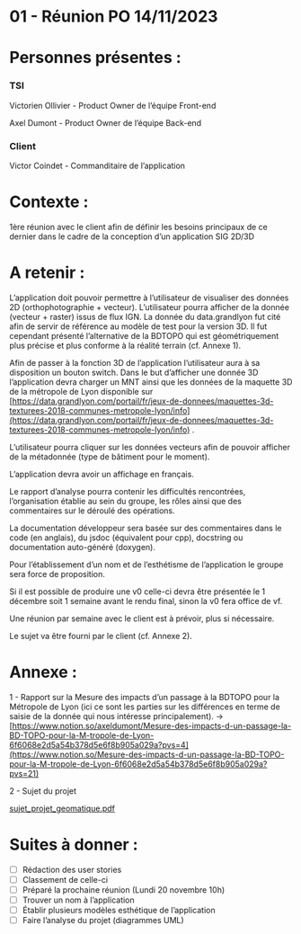 # 01 - Réunion PO 14/11/2023

# **Personnes présentes :**

### TSI

Victorien Ollivier - Product Owner de l’équipe Front-end

Axel Dumont - Product Owner de l’équipe Back-end

### Client

Victor Coindet - Commanditaire de l’application

# Contexte :

1ère réunion avec le client afin de définir les besoins principaux de ce dernier dans le cadre de la conception d’un application SIG 2D/3D

# A retenir :

L’application doit pouvoir permettre à l’utilisateur de visualiser des données 2D (orthophotographie + vecteur). L’utilisateur pourra afficher de la donnée (vecteur + raster) issus de flux IGN. La donnée du data.grandlyon fut cité afin de servir de référence au modèle de test pour la version 3D. Il fut cependant présenté l’alternative de la BDTOPO qui est géométriquement plus précise et plus conforme à la réalité terrain (cf. Annexe 1).

Afin de passer à la fonction 3D de l’application l’utilisateur aura à sa disposition un bouton switch. Dans le but d’afficher une donnée 3D l’application devra charger un MNT ainsi que les données de la maquette 3D de la métropole de Lyon disponible sur [https://data.grandlyon.com/portail/fr/jeux-de-donnees/maquettes-3d-texturees-2018-communes-metropole-lyon/info](https://data.grandlyon.com/portail/fr/jeux-de-donnees/maquettes-3d-texturees-2018-communes-metropole-lyon/info) .

L’utilisateur pourra cliquer sur les données vecteurs afin de pouvoir afficher de la métadonnée (type de bâtiment pour le moment).

L’application devra avoir un affichage en français.

Le rapport d’analyse pourra contenir les difficultés rencontrées, l’organisation établie au sein du groupe, les rôles ainsi que des commentaires sur le déroulé des opérations.

La documentation développeur sera basée sur des commentaires dans le code (en anglais), du jsdoc (équivalent pour cpp), docstring ou documentation auto-généré (doxygen).

Pour l’établissement d’un nom et de l’esthétisme de l’application le groupe sera force de proposition. 

Si il est possible de produire une v0 celle-ci devra être présentée le 1 décembre soit 1 semaine avant le rendu final, sinon la v0 fera office de vf.

Une réunion par semaine avec le client est à prévoir, plus si nécessaire.

Le sujet va être fourni par le client (cf. Annexe 2).

# Annexe :

1 - Rapport sur la Mesure des impacts d’un passage à la BDTOPO pour la Métropole de Lyon (ici ce sont les parties sur les différences en terme de saisie de la donnée qui nous intéresse principalement).
→ [https://www.notion.so/axeldumont/Mesure-des-impacts-d-un-passage-la-BD-TOPO-pour-la-M-tropole-de-Lyon-6f6068e2d5a54b378d5e6f8b905a029a?pvs=4](https://www.notion.so/Mesure-des-impacts-d-un-passage-la-BD-TOPO-pour-la-M-tropole-de-Lyon-6f6068e2d5a54b378d5e6f8b905a029a?pvs=21)

2 - Sujet du projet

[sujet_projet_geomatique.pdf](01%20-%20Re%CC%81union%20PO%2014%2011%202023%203e87bab19e824323980c8752130093b2/sujet_projet_geomatique.pdf)

# Suites à donner :

- [ ]  Rédaction des user stories
- [ ]  Classement de celle-ci
- [ ]  Préparé la prochaine réunion (Lundi 20 novembre 10h)
- [ ]  Trouver un nom à l’application
- [ ]  Établir plusieurs modèles esthétique de l’application
- [ ]  Faire l’analyse du projet (diagrammes UML)